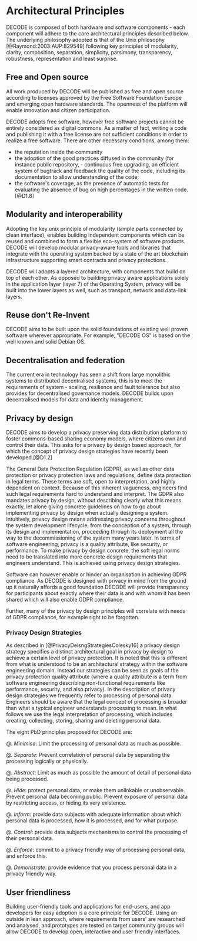 # Architectural Principles

DECODE is composed of both hardware and software components - each component will adhere to the core architectural principles described below. The underlying philosophy adopted is that of the Unix philosophy [@Raymond:2003:AUP:829549] following key principles of modularity, clarity, composition, separation, simplicity, parsimony, transparency, robustness, representation and least surprise.




## Free and Open source

All work produced by DECODE will be published as free and open source according to licenses approved by the Free Software Foundation Europe and emerging open hardware standards. The openness of the platform will enable innovation and citizen participation.

DECODE adopts free software, however free software projects cannot be entirely considered as digital commons. As a matter of fact, writing a code and publishing it with a free license are not sufficient conditions in order to realize a free software. There are other necessary conditions, among them:

- the reputation inside the community
- the adoption of the good practices diffused in the community (for instance public repository, - continuous free upgrading, an efficient system of bugtrack and feedback
the quality of the code, including its documentation to allow understanding of the code;
- the software's coverage, as the presence of automatic tests for evaluating the absence of bug on high percentages in the written code. [@D1.8]


## Modularity and interoperability

Adopting the key unix principle of modularity (simple parts connected by clean interface), enables building independent components which can be reused and combined to form a flexible eco-system of software products. DECODE will develop modular privacy-aware tools and libraries that integrate with the operating system backed by a state of the art blockchain infrastructure supporting smart contracts and privacy protections.

DECODE will adopts a layered architecture, with components that build on top of each other. As opposed to building privacy aware applications solely in the application layer (layer 7) of the Operating System, privacy will be built into the lower layers as well, such as transport, network and data-link layers.

## Reuse don't Re-Invent

DECODE aims to be built upon the solid foundations of existing well proven software wherever appropriate. For example, "DECODE OS" is based on the well known and solid Debian OS.

## Decentralisation and federation

The current era in technology has seen a shift from large monolithic systems to distributed decentralised systems, this is to meet the requirements of system - scaling, resilience and fault tolerance but also provides for decentralised governance models. DECODE builds upon decentralised models for data and identity management.

## Privacy by design

DECODE aims to develop a privacy preserving data distribution platform to foster commons-based sharing economy models, where citizens own and control their data. This asks for a privacy by design based approach, for which the concept of privacy design strategies have recently been developed.[@D1.2]

The General Data Protection Regulation (GDPR), as well as other data protection or privacy protection laws and regulations, define data protection in legal terms. These terms are soft, open to interpretation, and highly dependent on context. Because of this inherent vagueness, engineers find such legal requirements hard to understand and interpret.
The GDPR also mandates privacy by design, without describing clearly what this means exactly, let alone giving concrete guidelines on how to go about implementing privacy by design when actually designing a system. Intuitively, privacy design means addressing privacy concerns throughout the system development lifecycle, from the conception of a system, through its design and implementation, proceeding through its deployment all the way to the decommissioning of the system many years later. In terms of software engineering, privacy is a quality attribute, like security, or performance. To make privacy by design concrete, the soft legal norms need to be translated into more concrete design requirements that engineers understand. This is achieved using privacy design strategies.

Software can however enable or hinder an organisation in achieving GDPR compliance. As DECODE is designed with privacy in mind from the ground up it naturally affords a good foundation
DECODE will provide transparency for participants about exactly where their data is and with whom it has been shared which will also enable GDPR compliance.

Further, many of the privacy by design principles will correlate with needs of GDPR compliance, for example right to be forgotten.

### Privacy Design Strategies

As described in [@PrivacyDeisngStrategiesColesky16] a privacy design strategy specifies a distinct architectural goal in privacy by design to achieve a certain level of privacy protection. It is noted that this is different from what is understood to be an architectural strategy within the software engineering domain. Instead our strategies can be seen as goals of the privacy protection quality attribute (where a quality attribute is a term from software engineering describing non-functional requirements like performance, security, and also privacy).
In the description of privacy design strategies we frequently refer to processing of personal data.
Engineers should be aware that the legal concept of processing is broader than what a typical engineer understands processing to mean.
In what follows we use the legal interpretation of processing, which includes creating, collecting, storing, sharing and deleting personal data.

The eight PbD principles proposed for DECODE are:

@. _Minimise_: Limit the processing of personal data as much as possible.

@. _Separate_: Prevent correlation of personal data by separating the processing logically or physically.

@. _Abstract_: Limit as much as possible the amount of detail of personal data being processed.

@. _Hide_: protect personal data, or make them unlinkable or unobservable. Prevent personal data becoming public. Prevent exposure of personal data by restricting access, or hiding its very existence.

@. _Inform_: provide data subjects with adequate information about which personal data is processed, how it is processed, and for what purpose.

@. _Control_: provide data subjects mechanisms to control the processing of their personal data.

@. _Enforce_: commit to a privacy friendly way of processing personal data, and enforce this.

@. _Demonstrate_: provide evidence that you process personal data in a privacy friendly way.


## User friendliness

Building user-friendly tools and applications for end-users, and app developers for easy adoption is a core principle for DECODE. Using an outside in lean approach, where requirements from users' are researched and analysed, and prototypes are tested on target community groups will allow DECODE to develop open, interactive and user friendly interfaces.

